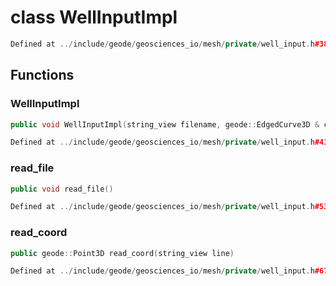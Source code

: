 # class WellInputImpl

```cpp
Defined at ../include/geode/geosciences_io/mesh/private/well_input.h#38
```

## Functions

### WellInputImpl

```cpp
public void WellInputImpl(string_view filename, geode::EdgedCurve3D & curve)
```

```cpp
Defined at ../include/geode/geosciences_io/mesh/private/well_input.h#41
```

### read_file

```cpp
public void read_file()
```

```cpp
Defined at ../include/geode/geosciences_io/mesh/private/well_input.h#53
```

### read_coord

```cpp
public geode::Point3D read_coord(string_view line)
```

```cpp
Defined at ../include/geode/geosciences_io/mesh/private/well_input.h#67
```



